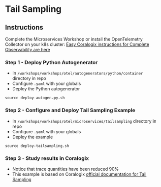 # Tail Sampling

## Instructions

Complete the Microservices Workshop or install the OpenTelemetry Collector on your k8s cluster: [Easy Coralogix instructions for Complete Observability are here](https://coralogix.com/docs/otel-collector-for-k8s/)  

### Step 1 - Deploy Python Autogenerator

- In `/workshops/workshops/otel/autogenerators/python/container` directory in repo  
- Configure `.yaml` with your globals  
- Deploy the Python autogenerator  
```
source deploy-autogen.py.sh 
```   
### Step 2 - Configure and Deploy Tail Sampling Example

- In `/workshops/workshops/otel/microservices/tailsampling` directory in repo  
- Configure `.yaml` with your globals  
- Deploy the example  
```
source deploy-tailsampling.sh 
```   
### Step 3 - Study results in Coralogix  
- Notice that trace quantities have been reduced 90%  
- This example is based on Coralogix [official documentation for Tail Sampling](https://coralogix.com/docs/tail-sampling-with-opentelemetry-using-kubernetes/)